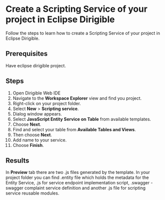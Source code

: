 # Create a Scripting Service of your project in Eclipse Dirigible

Follow the steps to learn how to create a Scripting Service of your project in Eclipse Dirigible.

## Prerequisites

Have eclipse dirigible project.

## Steps
1. Open Dirigible Web IDE
2. Navigate to the **Workspace Explorer** view and find you project.
3. Right-click on your project folder.
4. Select **New** > **Scripting service**.
5. Dialog window appears.
6. Select **JavaScript Entity Service on Table** from available templates. 
7. Choose **Next**.
8. Find and select your table from **Available Tables and Views**. 
9. Then choose **Next**.
10. Add name to your service. 
11. Choose **Finish**.

## Results

In **Preview** tab there are two .js files generated by the template.
In your project folder you can find .entity file which holds the metadata for the Entity Service, .js for service endpoint implementation script, .swagger - swagger complaint service definition and another .js file for scripting service reusable modules.